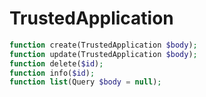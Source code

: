 # TrustedApplication

```php
function create(TrustedApplication $body);
function update(TrustedApplication $body);
function delete($id);
function info($id);
function list(Query $body = null);
```
